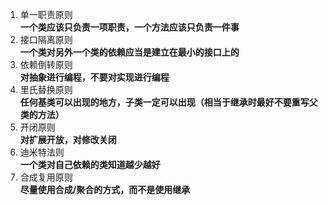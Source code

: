 1. 单一职责原则  
    **一个类应该只负责一项职责，一个方法应该只负责一件事**
2. 接口隔离原则  
    **一个类对另外一个类的依赖应当是建立在最小的接口上的**   
3. 依赖倒转原则  
    **对抽象进行编程，不要对实现进行编程**
4. 里氏替换原则  
    **任何基类可以出现的地方，子类一定可以出现（相当于继承时最好不要重写父类的方法）**
5. 开闭原则  
    **对扩展开放，对修改关闭**
6. 迪米特法则  
    **一个类对自己依赖的类知道越少越好**
7. 合成复用原则  
    **尽量使用合成/聚合的方式，而不是使用继承**
